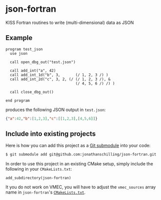 # json-fortran
KISS Fortran routines to write (multi-dimensional) data as JSON

## Example

```Fortran
program test_json
  use json

  call open_dbg_out("test.json")

  call add_int("a", 42)
  call add_int_1d("b", 3,       (/ 1, 2, 3 /) )
  call add_int_2d("c", 3, 2, (/ (/ 1, 2, 3 /), &
                                (/ 4, 5, 6 /) /) )

  call close_dbg_out()

end program
```

produces the following JSON output in `test.json`:

```json
{"a":42,"b":[1,2,3],"c":[[1,2,3],[4,5,6]]}
```

## Include into existing projects
Here is how you can add this project as a [Git submodule](https://git-scm.com/book/en/v2/Git-Tools-Submodules) into your code:

```bash
$ git submodule add git@github.com:jonathanschilling/json-fortran.git
```

In order to use this project in an existing CMake setup, simply include the following in your `CMakeLists.txt`:

```
add_subdirectory(json-fortran)
```

It you do not work on VMEC, you will have to adjust the `vmec_sources` array name in `json-fortran`'s [`CMakeLists.txt`](https://github.com/jonathanschilling/json-fortran/blob/master/CMakeLists.txt).
